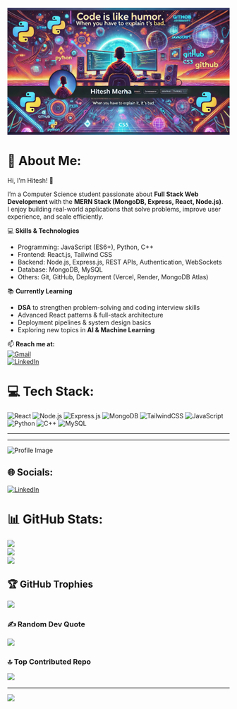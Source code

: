 ![Alt Text](https://github.com/CoderKing246/CoderKing246/raw/main/b756ab74-037e-4353-ba49-d735a2289e90.webp)



# 💫 About Me:
Hi, I’m Hitesh! 👋  

I’m a Computer Science student passionate about **Full Stack Web Development** with the **MERN Stack (MongoDB, Express, React, Node.js)**.  
I enjoy building real-world applications that solve problems, improve user experience, and scale efficiently.  

💻 **Skills & Technologies**  
- Programming: JavaScript (ES6+), Python, C++  
- Frontend: React.js, Tailwind CSS  
- Backend: Node.js, Express.js, REST APIs, Authentication, WebSockets  
- Database: MongoDB, MySQL  
- Others: Git, GitHub, Deployment (Vercel, Render, MongoDB Atlas)  

📚 **Currently Learning**  
- **DSA** to strengthen problem-solving and coding interview skills  
- Advanced React patterns & full-stack architecture  
- Deployment pipelines & system design basics 
- Exploring new topics in **AI & Machine Learning** 

📫 **Reach me at:**  
[![Gmail](https://img.shields.io/badge/-Gmail-%23D14836?logo=gmail&logoColor=white)](mailto:mehrahitesh2006@gmail.com)  
[![LinkedIn](https://img.shields.io/badge/LinkedIn-%230077B5.svg?logo=linkedin&logoColor=white)](https://www.linkedin.com/in/hitesh-mehra-009314326)

# 💻 Tech Stack:
![React](https://img.shields.io/badge/React-20232A?style=for-the-badge&logo=react&logoColor=61DAFB)
![Node.js](https://img.shields.io/badge/Node.js-339933?style=for-the-badge&logo=nodedotjs&logoColor=white)
![Express.js](https://img.shields.io/badge/Express.js-000000?style=for-the-badge&logo=express&logoColor=white)
![MongoDB](https://img.shields.io/badge/MongoDB-4EA94B?style=for-the-badge&logo=mongodb&logoColor=white)
![TailwindCSS](https://img.shields.io/badge/Tailwind_CSS-38B2AC?style=for-the-badge&logo=tailwind-css&logoColor=white)
![JavaScript](https://img.shields.io/badge/javascript-%23323330.svg?style=for-the-badge&logo=javascript&logoColor=%23F7DF1E)
![Python](https://img.shields.io/badge/python-3670A0?style=for-the-badge&logo=python&logoColor=ffdd54)
![C++](https://img.shields.io/badge/c++-%2300599C.svg?style=for-the-badge&logo=c%2B%2B&logoColor=white)
![MySQL](https://img.shields.io/badge/mysql-4479A1.svg?style=for-the-badge&logo=mysql&logoColor=white)

---


---

![Profile Image](https://user-images.githubusercontent.com/74038190/225813708-98b745f2-7d22-48cf-9150-083f1b00d6c9.gif)


## 🌐 Socials:
[![LinkedIn](https://img.shields.io/badge/LinkedIn-%230077B5.svg?logo=linkedin&logoColor=white)](https://www.linkedin.com/in/hitesh-mehra-009314326?utm_source=share&utm_campaign=share_via&utm_content=profile&utm_medium=android_app) 


# 📊 GitHub Stats:
![](https://github-readme-stats.vercel.app/api?username=CoderKing246&theme=dark&hide_border=false&include_all_commits=false&count_private=false)<br/>
![](https://github-readme-streak-stats.herokuapp.com/?user=CoderKing246&theme=dark&hide_border=false)<br/>
![](https://github-readme-stats.vercel.app/api/top-langs/?username=CoderKing246&theme=dark&hide_border=false&include_all_commits=false&count_private=false&layout=compact)

## 🏆 GitHub Trophies
![](https://github-profile-trophy.vercel.app/?username=CoderKing246&theme=radical&no-frame=false&no-bg=false&margin-w=4)

### ✍️ Random Dev Quote
![](https://quotes-github-readme.vercel.app/api?type=horizontal&theme=radical)

### 🔝 Top Contributed Repo
![](https://github-contributor-stats.vercel.app/api?username=CoderKing246&limit=5&theme=dark&combine_all_yearly_contributions=true)

---
[![](https://visitcount.itsvg.in/api?id=CoderKing246&icon=0&color=0)](https://visitcount.itsvg.in)

<!-- Proudly created with GPRM ( https://gprm.itsvg.in ) -->
